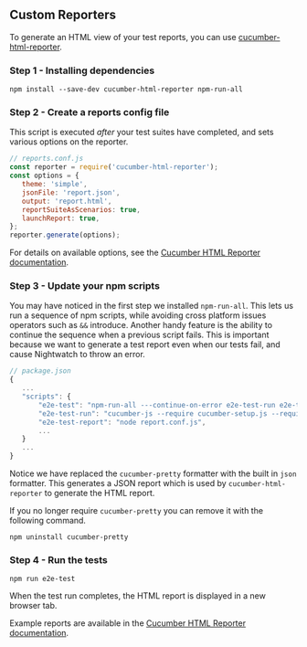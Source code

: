 ## Custom Reporters

 To generate an HTML view of your test reports, you can use
[cucumber-html-reporter](https://github.com/gkushang/cucumber-html-reporter).

 ### Step 1 - Installing dependencies

 ```terminal
npm install --save-dev cucumber-html-reporter npm-run-all
```

 ### Step 2 - Create a reports config file

 This script is executed _after_ your test suites have completed, and sets various options on the reporter.

 ```js
// reports.conf.js
 const reporter = require('cucumber-html-reporter');
 const options = {
    theme: 'simple',
    jsonFile: 'report.json',
    output: 'report.html',
    reportSuiteAsScenarios: true,
    launchReport: true,
};
 reporter.generate(options);
```

 For details on available options, see the
[Cucumber HTML Reporter documentation](https://github.com/gkushang/cucumber-html-reporter#usage).

 ### Step 3 - Update your npm scripts

 You may have noticed in the first step we installed `npm-run-all`. This lets us run a sequence of npm scripts, while
avoiding cross platform issues operators such as `&&` introduce. Another handy feature is the ability to continue the
sequence when a previous script fails. This is important because we want to generate a test report even when our tests
fail, and cause Nightwatch to throw an error.

 ```js
// package.json
{
    ...
    "scripts": {
        "e2e-test": "npm-run-all ---continue-on-error e2e-test-run e2e-test-report",
        "e2e-test-run": "cucumber-js --require cucumber-setup.js --require step-definitions --format json:report.json",
        "e2e-test-report": "node report.conf.js",
        ...
    }
    ...
}
```

 Notice we have replaced the `cucumber-pretty` formatter with the built in `json` formatter. This generates a JSON
report which is used by `cucumber-html-reporter` to generate the HTML report.

 If you no longer require `cucumber-pretty` you can remove it with the following command.

 ```terminal
npm uninstall cucumber-pretty
```

 ### Step 4 - Run the tests

 ```terminal
npm run e2e-test
```

 When the test run completes, the HTML report is displayed in a new browser tab.

 Example reports are available in the
[Cucumber HTML Reporter documentation](https://github.com/gkushang/cucumber-html-reporter#preview-of-html-reports).
